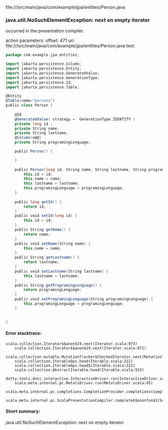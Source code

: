 file://<WORKSPACE>/src/main/java/com/example/jpa/entities/Person.java
### java.util.NoSuchElementException: next on empty iterator

occurred in the presentation compiler.

action parameters:
offset: 471
uri: file://<WORKSPACE>/src/main/java/com/example/jpa/entities/Person.java
text:
```scala
package com.example.jpa.entities;

import jakarta.persistence.Column;
import jakarta.persistence.Entity;
import jakarta.persistence.GeneratedValue;
import jakarta.persistence.GenerationType;
import jakarta.persistence.Id;
import jakarta.persistence.Table;

@Entity
@Table(name="persons")
public class Person {
    
    @Id
    @GeneratedValue( strategy =  GenerationType.IDENTITY )
    private long id ;
    private String name;
    private String lastname;
    @Column(n@@)
    private String programingLenguage;

    public Person() {

    }
    
    public Person(long id, String name, String lastname, String programingLenguage) {
        this.id = id;
        this.name = name;
        this.lastname = lastname;
        this.programingLenguage = programingLenguage;
    }
    
    public long getId() {
        return id;
    }
    public void setId(long id) {
        this.id = id;
    }
    public String getName() {
        return name;
    }
    public void setName(String name) {
        this.name = name;
    }
    public String getLastname() {
        return lastname;
    }
    public void setLastname(String lastname) {
        this.lastname = lastname;
    }
    public String getProgramingLenguage() {
        return programingLenguage;
    }
    public void setProgramingLenguage(String programingLenguage) {
        this.programingLenguage = programingLenguage;
    }

    
}

```



#### Error stacktrace:

```
scala.collection.Iterator$$anon$19.next(Iterator.scala:973)
	scala.collection.Iterator$$anon$19.next(Iterator.scala:971)
	scala.collection.mutable.MutationTracker$CheckedIterator.next(MutationTracker.scala:76)
	scala.collection.IterableOps.head(Iterable.scala:222)
	scala.collection.IterableOps.head$(Iterable.scala:222)
	scala.collection.AbstractIterable.head(Iterable.scala:933)
	dotty.tools.dotc.interactive.InteractiveDriver.run(InteractiveDriver.scala:168)
	scala.meta.internal.pc.MetalsDriver.run(MetalsDriver.scala:45)
	scala.meta.internal.pc.completions.CompletionProvider.completions(CompletionProvider.scala:46)
	scala.meta.internal.pc.ScalaPresentationCompiler.complete$$anonfun$1(ScalaPresentationCompiler.scala:136)
```
#### Short summary: 

java.util.NoSuchElementException: next on empty iterator